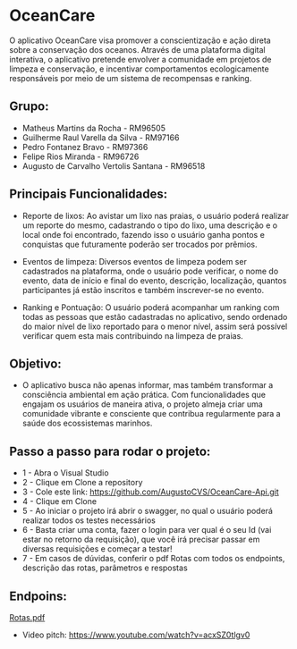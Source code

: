 # OceanCare

O aplicativo OceanCare visa promover a conscientização e ação direta sobre a conservação dos oceanos. Através de uma plataforma digital interativa, o aplicativo pretende envolver a comunidade em projetos de limpeza e conservação, e incentivar comportamentos ecologicamente responsáveis por meio de um sistema de recompensas e ranking.


## Grupo: 

* Matheus Martins da Rocha - RM96505
* Guilherme Raul Varella da Silva - RM97166
* Pedro Fontanez Bravo - RM97366
* Felipe Rios Miranda - RM96726
* Augusto de Carvalho Vertolis Santana - RM96518

## Principais Funcionalidades:

* Reporte de lixos:
Ao avistar um lixo nas praias, o usuário poderá realizar um reporte do mesmo, cadastrando o tipo do lixo, uma descrição e o local onde foi encontrado, fazendo isso o usuário ganha pontos e conquistas que futuramente poderão ser trocados por prêmios.

* Eventos de limpeza:
Diversos eventos de limpeza podem ser cadastrados na plataforma, onde o usuário pode verificar, o nome do evento, data de início e final do evento, descrição, localização, quantos participantes já estão inscritos e também inscrever-se no evento.

* Ranking e Pontuação:
O usuário poderá acompanhar um ranking com todas as pessoas que estão cadastradas no aplicativo, sendo ordenado do maior nível de lixo reportado para o menor nível, assim será possível verificar quem esta mais contribuindo na limpeza de praias.

## Objetivo:

* O aplicativo busca não apenas informar, mas também transformar a consciência ambiental em ação prática. Com funcionalidades que engajam os usuários de maneira ativa, o projeto almeja criar uma comunidade vibrante e consciente que contribua regularmente para a saúde dos ecossistemas marinhos.

## Passo a passo para rodar o projeto: 

* 1 - Abra o Visual Studio
* 2 - Clique em Clone a repository
* 3 - Cole este link: https://github.com/AugustoCVS/OceanCare-Api.git
* 4 - Clique em Clone
* 5 - Ao iniciar o projeto irá abrir o swagger, no qual o usuário poderá realizar todos os testes necessários
* 6 - Basta criar uma conta, fazer o login para ver qual é o seu Id (vai estar no retorno da requisição), que você irá precisar passar em diversas requisições e começar a testar!
* 7 - Em casos de dúvidas, conferir o pdf Rotas com todos os endpoints, descrição das rotas, parâmetros e respostas

## Endpoins:

[Rotas.pdf](https://github.com/user-attachments/files/15727514/Rotas.pdf)

* Video pitch: https://www.youtube.com/watch?v=acxSZ0tlgv0
